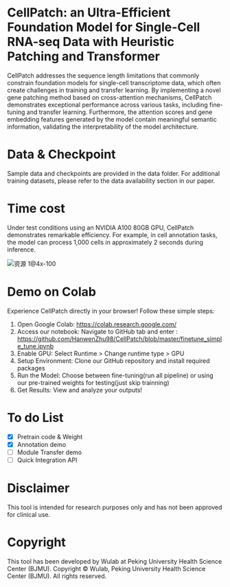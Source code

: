 # CellPatch: an Ultra-Efficient Foundation Model for Single-Cell RNA-seq Data with Heuristic Patching and Transformer
CellPatch addresses the sequence length limitations that commonly constrain foundation models for single-cell transcriptome data, which often create challenges in training and transfer learning. By implementing a novel gene patching method based on cross-attention mechanisms, CellPatch demonstrates exceptional performance across various tasks, including fine-tuning and transfer learning. Furthermore, the attention scores and gene embedding features generated by the model contain meaningful semantic information, validating the interpretability of the model architecture.
# Data & Checkpoint
Sample data and checkpoints are provided in the data folder. For additional training datasets, please refer to the data availability section in our paper.
# Time cost
Under test conditions using an NVIDIA A100 80GB GPU, CellPatch demonstrates remarkable efficiency. For example, in cell annotation tasks, the model can process 1,000 cells in approximately 2 seconds during inference.

![资源 1@4x-100](https://github.com/user-attachments/assets/64598f08-24e2-4d1b-9605-5c9c7756c6d2)
# Demo on Colab
Experience CellPatch directly in your browser! Follow these simple steps:
1. Open Google Colab: https://colab.research.google.com/
2. Access our notebook: Navigate to GitHub tab and enter : https://github.com/HanwenZhu98/CellPatch/blob/master/finetune_simple_tune.ipynb
3. Enable GPU: Select Runtime > Change runtime type > GPU
4. Setup Environment: Clone our GitHub repository and install required packages
5. Run the Model: Choose between fine-tuning(run all pipeline) or using our pre-trained weights for testing(just skip trainning)
6. Get Results: View and analyze your outputs!

# To do List
- [x] Pretrain code & Weight
- [x] Annotation demo
- [ ] Module Transfer demo
- [ ] Quick Integration API
  
# Disclaimer
This tool is intended for research purposes only and has not been approved for clinical use.
# Copyright
This tool has been developed by Wulab at Peking University Health Science Center (BJMU).
Copyright © Wulab, Peking University Health Science Center (BJMU).
All rights reserved.
